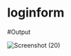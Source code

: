# loginform

#Output

![Screenshot (20)](https://user-images.githubusercontent.com/113783089/217827818-6c4a7b8c-be12-4af9-a393-65c51db74653.png)
